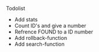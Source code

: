 Todolist

* Add stats
* Count ID's and give a number
* Refrence FOUND to a ID number
* Add rollback-function
* Add search-function
